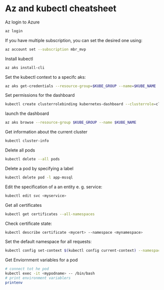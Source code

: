 # Az and kubectl cheatsheet

Az login to Azure

```bash
az login
```

If you have multiple subscription, you can set the desired one using:

```bash
az account set --subscription mbr_mvp
```

Install kubectl

```bash
az aks install-cli
```

Set the kubectl context to a specifc aks:

```bash
az aks get-credentials --resource-group=$KUBE_GROUP --name=$KUBE_NAME
```

Set permissions for the dashboard

```bash
kubectl create clusterrolebinding kubernetes-dashboard --clusterrole=cluster-admin --serviceaccount=kube-system:kubernetes-dashboard
```

launch the dashboard

```bash
az aks browse --resource-group $KUBE_GROUP --name $KUBE_NAME
```

Get information about the current cluster

```bash
kubectl cluster-info
```

Delete all pods

```bash
kubectl delete --all pods
```

Delete a pod by specifying a label

```bash
kubectl delete pod -l app-mssql
```

Edit the specification of a an entity e. g. service:

```bash
kubectl edit svc <myservice>
```

Get all certificates

```bash
kubectl get certificates --all-namespaces
```

Check certificate state:

```bash
kubectl describe certificate <mycert> --namespace <mynamespace>
```

Set the default namespace for all requests:

```bash
kubectl config set-context $(kubectl config current-context) --namespace=<mynamespace>
```

Get Enviornment variables for a pod

```bash
# connect tot he pod
kubectl exec -it <mypodname> -- /bin/bash
# print environment variablers
printenv
```